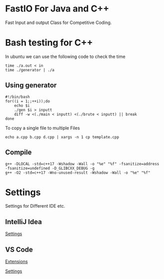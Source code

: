 # FastIO For Java and C++

Fast Input and output Class for Competitive Coding.

# Bash testing for C++

In ubuntu we can use the following code to check the time
    
    time ./a.out < in 
    time ./generator | ./a
    
## Using generator
    
    #!/bin/bash
    for((i = 1;;++i));do
        echo $i
        ./gen $i > inputt
        diff -w <(./main < inputt) <(./brute < inputt) || break
    done


To copy a single file to multiple Files

    echo a.cpp b.cpp d.cpp | xargs -n 1 cp template.cpp
    
## Compile

    g++ -DLOCAL -std=c++17 -Wshadow -Wall -o "%e" "%f" -fsanitize=address -fsanitize=undefined -D_GLIBCXX_DEBUG -g
    g++ -O2 -std=c++17 -Wno-unused-result -Wshadow -Wall -o "%e" "%f"

# Settings
Settings for Different IDE etc.

## IntelliJ Idea
[Settings](https://github.com/rishabhdeepsingh/FastIO/blob/master/Intellij/settings.jar)

## VS Code
[Extensions](vscode/extensions.md)

[Settings](vscode/settings.json.md)
